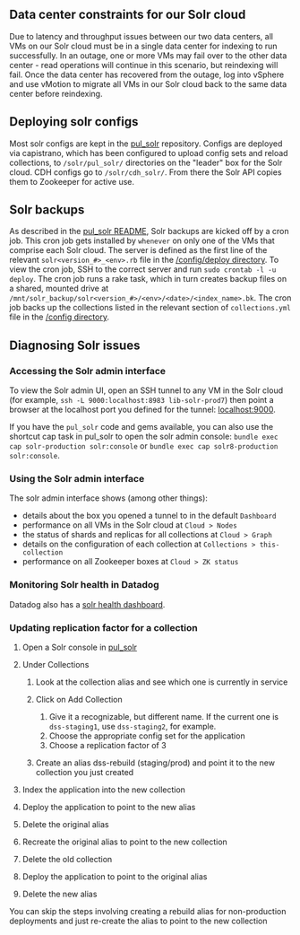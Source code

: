 ## Data center constraints for our Solr cloud
Due to latency and throughput issues between our two data centers, all VMs on our Solr cloud must be in a single data center for indexing to run successfully. In an outage, one or more VMs may fail over to the other data center - read operations will continue in this scenario, but reindexing will fail. Once the data center has recovered from the outage, log into vSphere and use vMotion to migrate all VMs in our Solr cloud back to the same data center before reindexing.

## Deploying solr configs
Most solr configs are kept in the [pul_solr](https://github.com/pulibrary/pul_solr) repository. Configs are deployed via capistrano, which has been configured to upload config sets and reload collections, to `/solr/pul_solr/` directories on the "leader" box for the Solr cloud. CDH configs go to `/solr/cdh_solr/`. From there the Solr API copies them to Zookeeper for active use.

## Solr backups
As described in the [pul_solr README](https://github.com/pulibrary/pul_solr/blob/main/README.md), Solr backups are kicked off by a cron job. This cron job gets installed by `whenever` on only one of the VMs that comprise each Solr cloud. The server is defined as the first line of the relevant `solr<version_#>_<env>.rb` file in the [/config/deploy directory](https://github.com/pulibrary/pul_solr/tree/main/config/deploy). To view the cron job, SSH to the correct server and run `sudo crontab -l -u deploy`. The cron job runs a rake task, which in turn creates backup files on a shared, mounted drive at `/mnt/solr_backup/solr<version_#>/<env>/<date>/<index_name>.bk`. The cron job backs up the collections listed in the relevant section of `collections.yml` file in the [/config directory](https://github.com/pulibrary/pul_solr/tree/main/config).

## Diagnosing Solr issues

### Accessing the Solr admin interface
To view the Solr admin UI, open an SSH tunnel to any VM in the Solr cloud (for example, `ssh -L 9000:localhost:8983 lib-solr-prod7`) then point a browser at the localhost port you defined for the tunnel: [localhost:9000](localhost:9000).

If you have the `pul_solr` code and gems available, you can also use the shortcut cap task in pul_solr to open the solr admin console: `bundle exec cap solr-production solr:console` or `bundle exec cap solr8-production solr:console`.

### Using the Solr admin interface
The solr admin interface shows (among other things):
* details about the box you opened a tunnel to in the default `Dashboard`
* performance on all VMs in the Solr cloud at `Cloud > Nodes`
* the status of shards and replicas for all collections at `Cloud > Graph`
* details on the configuration of each collection at `Collections > this-collection`
* performance on all Zookeeper boxes at `Cloud > ZK status`

### Monitoring Solr health in Datadog
Datadog also has a [solr health dashboard](https://app.datadoghq.com/dashboard/ce3-krc-gid/solr-health-dashboard).

### Updating replication factor for a collection

1. Open a Solr console in [pul_solr](https://github.com/pulibrary/pul_solr)
1. Under Collections
    1. Look at the collection alias and see which one is currently in service

    2. Click on Add Collection
        1. Give it a recognizable, but different name. If the current one is `dss-staging1`, use `dss-staging2`, for example.
        2. Choose the appropriate config set for the application
        3. Choose a replication factor of 3

    3. Create an alias dss-rebuild (staging/prod) and point it to the new collection you just created

2. Index the application into the new collection
3. Deploy the application to point to the new alias
4. Delete the original alias
5. Recreate the original alias to point to the new collection
6. Delete the old collection
7. Deploy the application to point to the original alias
8. Delete the new alias

You can skip the steps involving creating a rebuild alias for non-production deployments and just re-create the alias to point to the new collection
